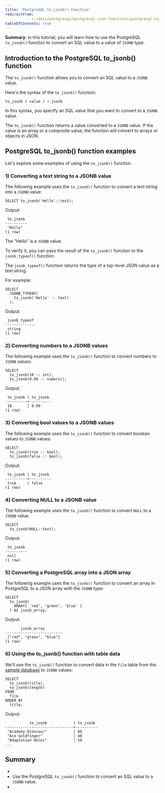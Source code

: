 ```yaml
---
title: 'PostgreSQL to_jsonb() Function'
redirectFrom: 
            - /docs/postgresql/postgresql-json-functions/postgresql-to_jsonb/
tableOfContents: true
---
```



**Summary**: in this tutorial, you will learn how to use the PostgreSQL `to_jsonb()` function to convert an SQL value to a value of `JSONB` type.





## Introduction to the PostgreSQL to_jsonb() function





The `to_jsonb()` function allows you to convert an SQL value to a `JSONB` value.





Here's the syntax of the `to_jsonb()` function:





```
to_jsonb ( value ) → jsonb
```





In this syntax, you specify an SQL value that you want to convert to a `JSONB` value.





The `to_jsonb()` function returns a value converted to a `JSONB` value. If the value is an array or a composite value, the function will convert to arrays or objects in JSON.





## PostgreSQL to_jsonb() function examples





Let's explore some examples of using the `to_jsonb()` function.





### 1) Converting a text string to a JSONB value





The following example uses the `to_jsonb()` function to convert a text string into a `JSONB` value:





```
SELECT to_jsonb('Hello'::text);
```





Output:





```
 to_jsonb
----------
 "Hello"
(1 row)
```





The "Hello" is a `JSONB` value.





To verify it, you can pass the result of the `to_jsonb()` function to the `jsonb_typeof()` function.





The `jsonb_typeof()` function returns the type of a top-level JSON value as a text string.





For example:





```
SELECT
  JSONB_TYPEOF(
    to_jsonb('Hello' :: text)
  );
```





Output:





```
 jsonb_typeof
--------------
 string
(1 row)
```





### 2) Converting numbers to a JSONB values





The following example uses the `to_jsonb()` function to convert numbers to `JSONB` values:





```
SELECT
  to_jsonb(10 :: int),
  to_jsonb(9.99 :: numeric);
```





Output:





```
 to_jsonb | to_jsonb
----------+----------
 10       | 9.99
(1 row)
```





### 3) Converting bool values to a JSONB values





The following example uses the `to_jsonb()` function to convert boolean values to `JSONB` values:





```
SELECT
  to_jsonb(true :: bool),
  to_jsonb(false :: bool);
```





Output:





```
 to_jsonb | to_jsonb
----------+----------
 true     | false
(1 row)
```





### 4) Converting NULL to a JSONB value





The following example uses the `to_jsonb()` function to convert `NULL` to a `JSONB` value:





```
SELECT
  to_jsonb(NULL::text);
```





Output:





```
 to_jsonb
----------
 null
(1 row)
```





### 5) Converting a PostgreSQL array into a JSON array





The following example uses the `to_jsonb()` function to convert an array in PostgreSQL to a JSON array with the `JSONB` type:





```
SELECT
  to_jsonb(
    ARRAY[ 'red', 'green', 'blue' ]
  ) AS jsonb_array;
```





Output:





```
       jsonb_array
--------------------------
 ["red", "green", "blue"]
(1 row)
```





### 6) Using the to_jsonb() function with table data





We'll use the `to_jsonb()` function to convert data in the `film` table from the [sample database](https://www.postgresqltutorial.com/postgresql-getting-started/postgresql-sample-database/) to `JSONB` values:





```
SELECT
  to_jsonb(title),
  to_jsonb(length)
FROM
  film
ORDER BY
  title;
```





Output:





```
           to_jsonb            | to_jsonb
-------------------------------+----------
 "Academy Dinosaur"            | 86
 "Ace Goldfinger"              | 48
 "Adaptation Holes"            | 50
...
```





## Summary





- 
- Use the PostgreSQL `to_jsonb()` function to convert an SQL value to a `JSONB` value.
- 


